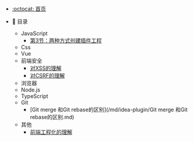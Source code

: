 <!--
 * @Description: 
 * @Author: 曹俊
 * @Date: 2023-03-27 19:24:25
 * @LastEditors: 曹俊
 * @LastEditTime: 2023-03-30 13:13:35
-->
<!--
 * @Description: 
 * @Author: 曹俊
 * @Date: 2023-03-27 19:24:25
 * @LastEditors: 曹俊
 * @LastEditTime: 2023-03-27 19:40:46
-->
- [:octocat: 首页](/README)
- :memo: 目录
   
   - JavaScript
      - [第3节：两种方式创建插件工程](/md/idea-plugin/2021-10-18-第一节：两种方式创建插件工程.md)
   - Css
   - Vue
   - 前端安全
     - [对XSS的理解](/md/idea-plugin/XSS的理解.md)
     - [对CSRF的理解](/md/idea-plugin/CSRF的理解.md)
   - 浏览器
   - Node.js
   - TypeScript
   - Git
     - [Git merge 和Git rebase的区别](/md/idea-plugin/Git merge 和Git rebase的区别.md)
   - 其他
     - [前端工程化的理解](/md/idea-plugin/前端工程化.md)
       
